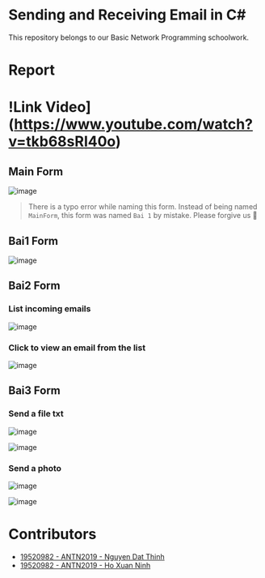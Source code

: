 # Sending and Receiving Email in C#
This repository belongs to our Basic Network Programming schoolwork.  

# Report
# !Link Video](https://www.youtube.com/watch?v=tkb68sRI40o)
## Main Form
![image](https://user-images.githubusercontent.com/31529599/119470570-af4e5580-bd72-11eb-944d-012cc792f0e2.png)  
> There is a typo error while naming this form. Instead of being named `MainForm`, this form was named `Bai 1` by mistake. Please forgive us 🙏  

## Bai1 Form
![image](https://user-images.githubusercontent.com/31529599/119469797-e5d7a080-bd71-11eb-9fd7-6d718de03003.png)  

## Bai2 Form
### List incoming emails
![image](https://user-images.githubusercontent.com/31529599/119469964-0dc70400-bd72-11eb-9366-a2cb6461f696.png)  


### Click to view an email from the list
![image](https://user-images.githubusercontent.com/31529599/119469924-03a50580-bd72-11eb-9d9b-aa621206e4fe.png)  

## Bai3 Form
### Send a file txt

![image](https://user-images.githubusercontent.com/31529599/119467565-d35c6780-bd6f-11eb-9ed6-b211f4183788.png)  

![image](https://user-images.githubusercontent.com/31529599/119467650-eb33eb80-bd6f-11eb-8cfe-a690c183c9a8.png)  


### Send a photo

![image](https://user-images.githubusercontent.com/31529599/119467993-3ea63980-bd70-11eb-92c8-ee7ed73f4a77.png)  

![image](https://user-images.githubusercontent.com/31529599/119470111-3222e080-bd72-11eb-8355-b4c0dc961e95.png)  


# Contributors
- [19520982 - ANTN2019 - Nguyen Dat Thinh](https://github.com/datthinh1801)
- [19520982 - ANTN2019 - Ho Xuan Ninh](https://github.com/xuanninh1412)


